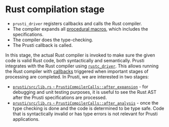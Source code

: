 # Rust compilation stage

- `prusti_driver` registers callbacks and calls the Rust compiler.
- The compiler expands all [procedural macros](../macros.md), which includes the specifications.
- The compiler does the type-checking.
- The Prusti callback is called.

In this stage, the actual Rust compiler is invoked to make sure the given code is valid Rust code, both syntactically and semantically. Prusti integrates with the Rust compiler using [`rustc_driver`](https://rustc-dev-guide.rust-lang.org/rustc-driver.html). This allows running the Rust compiler with [callbacks](https://doc.rust-lang.org/nightly/nightly-rustc/rustc_driver/trait.Callbacks.html) triggered when important stages of processing are completed. In Prusti, we are interested in two stages:

 - [`prusti/src/lib.rs` - `PrustiCompilerCalls::after_expansion`](https://github.com/viperproject/prusti-dev/blob/9ca9cd1b9bcfd9870691fa5a7a957a90987ba4af/prusti/src/lib.rs#L44) - for debugging and unit testing purposes, it is useful to see the Rust AST after the Prusti specifications are processed.
 - [`prusti/src/lib.rs` - `PrustiCompilerCalls::after_analysis`](https://github.com/viperproject/prusti-dev/blob/9ca9cd1b9bcfd9870691fa5a7a957a90987ba4af/prusti/src/lib.rs#L64) - once the type checking is done and the code is determined to be type safe. Code that is syntactically invalid or has type errors is not relevant for Prusti applications.
